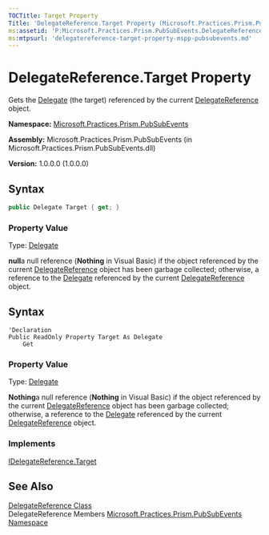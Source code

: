 ```yaml
---
TOCTitle: Target Property
Title: 'DelegateReference.Target Property (Microsoft.Practices.Prism.PubSubEvents)'
ms:assetid: 'P:Microsoft.Practices.Prism.PubSubEvents.DelegateReference.Target'
ms:mtpsurl: 'delegatereference-target-property-mspp-pubsubevents.md'
---
```


# DelegateReference.Target Property

Gets the [Delegate](http://msdn.microsoft.com/en-us/library/y22acf51) (the target) referenced by the current [DelegateReference](/patterns-practices/reference/delegatereference-class-mspp-pubsubevents) object.

**Namespace:** [Microsoft.Practices.Prism.PubSubEvents](/patterns-practices/reference/mspp-pubsubevents-namespace)

**Assembly:** Microsoft.Practices.Prism.PubSubEvents (in Microsoft.Practices.Prism.PubSubEvents.dll) 

**Version:** 1.0.0.0 (1.0.0.0)

## Syntax

```C#
public Delegate Target { get; }
```

### Property Value

Type: [Delegate](http://msdn.microsoft.com/en-us/library/y22acf51)

**null**a null reference (**Nothing** in Visual Basic) if the object referenced by the current [DelegateReference](/patterns-practices/reference/delegatereference-class-mspp-pubsubevents) object has been garbage collected; otherwise, a reference to the [Delegate](http://msdn2.microsoft.com/en-us/library/y22acf51) referenced by the current [DelegateReference](/patterns-practices/reference/delegatereference-class-mspp-pubsubevents) object.

## Syntax
 
```VB
'Declaration
Public ReadOnly Property Target As Delegate
	Get
``` 

### Property Value

Type: [Delegate](http://msdn.microsoft.com/en-us/library/y22acf51)

**Nothing**a null reference (**Nothing** in Visual Basic) if the object referenced by the current [DelegateReference](/patterns-practices/reference/delegatereference-class-mspp-pubsubevents) object has been garbage collected; otherwise, a reference to the [Delegate](http://msdn2.microsoft.com/en-us/library/y22acf51) referenced by the current [DelegateReference](/patterns-practices/reference/delegatereference-class-mspp-pubsubevents) object.

### Implements

[IDelegateReference.Target](/patterns-practices/reference/idelegatereference-target-property-mspp-pubsubevents)

## See Also

[DelegateReference Class](/patterns-practices/reference/delegatereference-class-mspp-pubsubevents)<br/>
DelegateReference Members
[Microsoft.Practices.Prism.PubSubEvents Namespace](/patterns-practices/reference/mspp-pubsubevents-namespace)<br/>